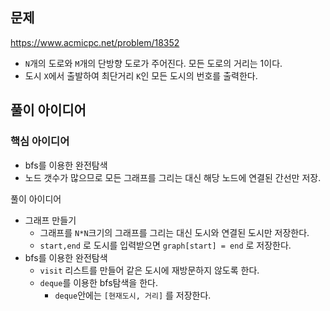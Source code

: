 ## 문제

https://www.acmicpc.net/problem/18352

- `N`개의 도로와 `M`개의 단방향 도로가 주어진다. 모든 도로의 거리는 1이다.
- 도시 `X`에서 출발하여 최단거리 `K`인 모든 도시의 번호를 출력한다.

## 풀이 아이디어

### 핵심 아이디어

- bfs를 이용한 완전탐색
- 노드 갯수가 많으므로 모든 그래프를 그리는 대신 해당 노드에 연결된 간선만 저장.

풀이 아이디어

- 그래프 만들기
  - 그래프를 `N*N`크기의 그래프를 그리는 대신 도시와 연결된 도시만 저장한다.
  - `start,end` 로 도시를 입력받으면 `graph[start] = end` 로 저장한다.
- bfs를 이용한 완전탐색
  - `visit` 리스트를 만들어 같은 도시에 재방문하지 않도록 한다.
  - `deque`를 이용한 bfs탐색을 한다.
    - `deque`안에는 `[현재도시, 거리]` 를 저장한다.

